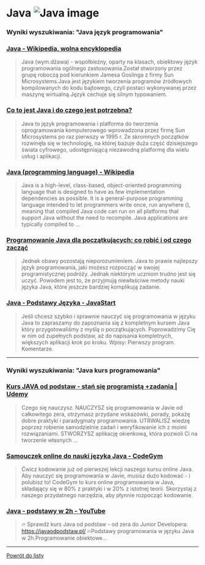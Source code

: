 # Java ![Java image](https://www.tiobe.com/wp-content/themes/tiobe/tiobe-index/images/Java.png)

### Wyniki wyszukiwania: "Java język programowania" 

### [Java - Wikipedia, wolna encyklopedia](https://pl.wikipedia.org/wiki/Java) 

 > Java (wym.dżawa) - współbieżny, oparty na klasach, obiektowy język programowania ogólnego zastosowania.Został stworzony przez grupę roboczą pod kierunkiem Jamesa Goslinga z firmy Sun Microsystems.Java jest językiem tworzenia programów źródłowych kompilowanych do kodu bajtowego, czyli postaci wykonywanej przez maszynę wirtualną.Język cechuje się silnym typowaniem.




### [Co to jest Java i do czego jest potrzebna?](https://www.java.com/pl/download/help/whatis_java.html) 

 > Java to język programowania i platforma do tworzenia oprogramowania komputerowego wprowadzona przez firmę Sun Microsystems po raz pierwszy w 1995 r. Ze skromnych początków rozwinęła się w technologię, na której bazuje duża część dzisiejszego świata cyfrowego, udostępniającą niezawodną platformę dla wielu usług i aplikacji.




### [Java (programming language) - Wikipedia](https://en.wikipedia.org/wiki/Java_(programming_language)) 

 > Java is a high-level, class-based, object-oriented programming language that is designed to have as few implementation dependencies as possible. It is a general-purpose programming language intended to let programmers write once, run anywhere (), meaning that compiled Java code can run on all platforms that support Java without the need to recompile. Java applications are typically compiled to ...




### [Programowanie Java dla początkujących: co robić i od czego zacząć](https://codegym.cc/pl/groups/posts/pl.168.programowanie-java-dla-poczatkujacych-co-robic-i-od-czego-zaczac) 

 > Jednak obawy pozostają nieporozumieniem. Java to prawie najlepszy język programowania, jaki możesz rozpocząć w swojej programistycznej podróży. Jednak niektórym uczniom trudno jest się uczyć. Powodem jest to, że przyjmują niewłaściwe metody nauki języka Java, które jeszcze bardziej komplikują zadanie.




### [Java - Podstawy Języka - JavaStart](https://javastart.pl/baza-wiedzy/java-podstawy-jezyka) 

 > Jeśli chcesz szybko i sprawnie nauczyć się programowania w języku Java to zapraszamy do zapoznania się z kompletnym kursem Java który przygotowaliśmy z myślą o początkujących. Poprowadzimy Cię w nim od zupełnych podstaw, aż do napisania kompletnych, większych aplikacji krok po kroku. Wpisy: Pierwszy program. Komentarze.






---

### Wyniki wyszukiwania: "Java kurs programowania" 

### [Kurs JAVA od podstaw - stań się programistą +zadania | Udemy](https://www.udemy.com/course/bojarski-kurs-java/) 

 > Czego się nauczysz. NAUCZYSZ się programowania w Javie od całkowitego zera, otrzymasz przydane wskazówki, porady, pokażę dobre praktyki i paradygmaty programowania. UTRWALISZ wiedzę poprzez robienie samodzielnie zadań i weryfikowanie ich z moimi rozwiązaniami. STWORZYSZ aplikację okienkową, która pozwoli Ci na tworzenie własnych ...




### [Samouczek online do nauki języka Java - CodeGym](https://codegym.cc/pl/) 

 > Ćwicz kodowanie już od pierwszej lekcji naszego kursu online Java. Aby nauczyć się programowania w Javie, musisz dużo kodować - i polubisz to! CodeGym to kurs online programowania w Java, składający się w 80% z praktyki i w 20% z istotnej teorii. Skorzystaj z naszego przydatnego narzędzia, aby płynnie rozpocząć kodowanie.




### [Java - podstawy w 2h - YouTube](https://www.youtube.com/watch?v=6G19kFcVXTo) 

 > 🔥 Sprawdź kurs Java od podstaw - od zera do Junior Developera: https://javaodpodstaw.pl/ 🔥Podstawy programowania w języku Java w 2h.Programowanie obiektowe...






---

 [Powrót do listy](../top20.md)